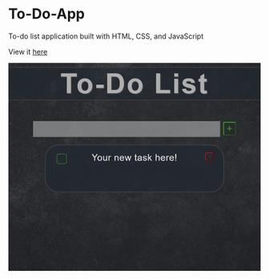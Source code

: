 # To-Do-App

To-do list application built with HTML, CSS, and JavaScript
  
View it [here](https://jhirschfelder.github.io/To-Do-App/)

![](To-DoScreenShot.png)
